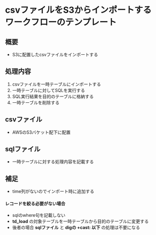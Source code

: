# csvファイルをS3からインポートするワークフローのテンプレート

## 概要

* S3に配置したcsvファイルをインポートする

## 処理内容

1. csvファイルを一時テーブルにインポートする
2. 一時テーブルに対してSQLを実行する
3. SQL実行結果を目的のテーブルに格納する
4. 一時テーブルを削除する

## csvファイル

* AWSのS3バケット配下に配置

## sqlファイル

* 一時テーブルに対する処理内容を記載する

## 補足

* time列がないのでインポート時に追加する

#### レコードを絞る必要がない場合

* sqlのwhere句を記載しない
* __td_load__ の対象テーブルを一時テーブルから目的のテーブルに変更する
* 後者の場合 __sqlファイル__ と __digの +cast: 以下__ の処理は不要になる
